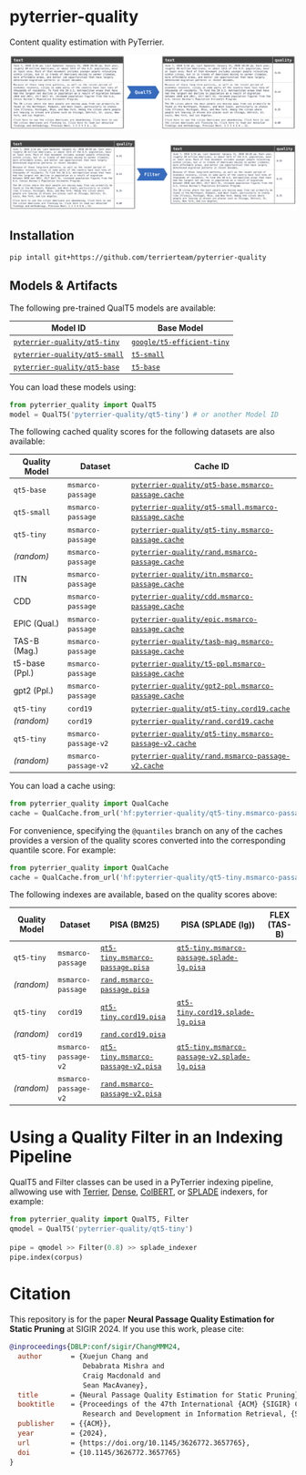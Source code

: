 # pyterrier-quality

Content quality estimation with PyTerrier.

![Quality estimation pipeline](https://github.com/terrierteam/pyterrier-quality/blob/main/img/qual-predict.png)

![Filtering based on quality estimations](https://github.com/terrierteam/pyterrier-quality/blob/main/img/qual-filter.png)

## Installation

```bash
pip intall git+https://github.com/terrierteam/pyterrier-quality
```

## Models & Artifacts

The following pre-trained QualT5 models are available:

| Model ID | Base Model |
|----------|------------|
|[`pyterrier-quality/qt5-tiny`](https://huggingface.co/pyterrier-quality/qt5-tiny)|[`google/t5-efficient-tiny`](https://huggingface.co/google/t5-efficient-tiny)|
|[`pyterrier-quality/qt5-small`](https://huggingface.co/pyterrier-quality/qt5-small)|[`t5-small`](https://huggingface.co/t5-small)|
|[`pyterrier-quality/qt5-base`](https://huggingface.co/pyterrier-quality/qt5-base)|[`t5-base`](https://huggingface.co/t5-base)|

You can load these models using:

```python
from pyterrier_quality import QualT5
model = QualT5('pyterrier-quality/qt5-tiny') # or another Model ID
```

The following cached quality scores for the following datasets are also available:

| Quality Model | Dataset | Cache ID |
|---------------|---------|----------|
|`qt5-base`|`msmarco-passage`|[`pyterrier-quality/qt5-base.msmarco-passage.cache`](https://huggingface.co/datasets/pyterrier-quality/qt5-base.msmarco-passage.cache)|
|`qt5-small`|`msmarco-passage`|[`pyterrier-quality/qt5-small.msmarco-passage.cache`](https://huggingface.co/datasets/pyterrier-quality/qt5-small.msmarco-passage.cache)|
|`qt5-tiny`|`msmarco-passage`|[`pyterrier-quality/qt5-tiny.msmarco-passage.cache`](https://huggingface.co/datasets/pyterrier-quality/qt5-tiny.msmarco-passage.cache)|
|*(random)*|`msmarco-passage`|[`pyterrier-quality/rand.msmarco-passage.cache`](https://huggingface.co/datasets/pyterrier-quality/rand.msmarco-passage.cache)|
|ITN|`msmarco-passage`|[`pyterrier-quality/itn.msmarco-passage.cache`](https://huggingface.co/datasets/pyterrier-quality/itn.msmarco-passage.cache)|
|CDD|`msmarco-passage`|[`pyterrier-quality/cdd.msmarco-passage.cache`](https://huggingface.co/datasets/pyterrier-quality/cdd.msmarco-passage.cache)|
|EPIC (Qual.)|`msmarco-passage`|[`pyterrier-quality/epic.msmarco-passage.cache`](https://huggingface.co/datasets/pyterrier-quality/epic.msmarco-passage.cache)|
|TAS-B (Mag.)|`msmarco-passage`|[`pyterrier-quality/tasb-mag.msmarco-passage.cache`](https://huggingface.co/datasets/pyterrier-quality/tasb-mag.msmarco-passage.cache)|
|t5-base (Ppl.)|`msmarco-passage`|[`pyterrier-quality/t5-ppl.msmarco-passage.cache`](https://huggingface.co/datasets/pyterrier-quality/t5-ppl.msmarco-passage.cache)|
|gpt2 (Ppl.)|`msmarco-passage`|[`pyterrier-quality/gpt2-ppl.msmarco-passage.cache`](https://huggingface.co/datasets/pyterrier-quality/gpt2-ppl.msmarco-passage.cache)|
|`qt5-tiny`|`cord19`|[`pyterrier-quality/qt5-tiny.cord19.cache`](https://huggingface.co/datasets/pyterrier-quality/qt5-tiny.cord19.cache)|
|*(random)*|`cord19`|[`pyterrier-quality/rand.cord19.cache`](https://huggingface.co/datasets/pyterrier-quality/rand.cord19.cache)|
|`qt5-tiny`|`msmarco-passage-v2`|[`pyterrier-quality/qt5-tiny.msmarco-passage-v2.cache`](https://huggingface.co/datasets/pyterrier-quality/qt5-tiny.msmarco-passage-v2.cache)|
|*(random)*|`msmarco-passage-v2`|[`pyterrier-quality/rand.msmarco-passage-v2.cache`](https://huggingface.co/datasets/pyterrier-quality/rand.msmarco-passage-v2.cache)|

You can load a cache using:

```python
from pyterrier_quality import QualCache
cache = QualCache.from_url('hf:pyterrier-quality/qt5-tiny.msmarco-passage.cache') # or another Cache ID (note the hf: prefix)
```

For convenience, specifying the `@quantiles` branch on any of the caches provides a version of the quality scores
converted into the corresponding quantile score. For example:

```python
from pyterrier_quality import QualCache
cache = QualCache.from_url('hf:pyterrier-quality/qt5-tiny.msmarco-passage.cache@quantiles')
```

The following indexes are available, based on the quality scores above:

| Quality Model | Dataset | PISA (BM25) | PISA (SPLADE (lg)) | FLEX (TAS-B) |
|---------------|---------|-------------|--------------------|--------------|
|`qt5-tiny`|`msmarco-passage`|[`qt5-tiny.msmarco-passage.pisa`](https://huggingface.co/datasets/pyterrier-quality/qt5-tiny.msmarco-passage.pisa)|[`qt5-tiny.msmarco-passage.splade-lg.pisa`](https://huggingface.co/datasets/pyterrier-quality/qt5-tiny.msmarco-passage.splade-lg.pisa)|
|*(random)*|`msmarco-passage`|[`rand.msmarco-passage.pisa`](https://huggingface.co/datasets/pyterrier-quality/rand.msmarco-passage.pisa)|
|`qt5-tiny`|`cord19`|[`qt5-tiny.cord19.pisa`](https://huggingface.co/datasets/pyterrier-quality/qt5-tiny.cord19.pisa)|[`qt5-tiny.cord19.splade-lg.pisa`](https://huggingface.co/datasets/pyterrier-quality/qt5-tiny.cord19.splade-lg.pisa)|
|*(random)*|`cord19`|[`rand.cord19.pisa`](https://huggingface.co/datasets/pyterrier-quality/rand.cord19.pisa)|
|`qt5-tiny`|`msmarco-passage-v2`|[`qt5-tiny.msmarco-passage-v2.pisa`](https://huggingface.co/datasets/pyterrier-quality/qt5-tiny.msmarco-passage-v2.pisa)|[`qt5-tiny.msmarco-passage-v2.splade-lg.pisa`](https://huggingface.co/datasets/pyterrier-quality/qt5-tiny.msmarco-passage-v2.splade-lg.pisa)|
|*(random)*|`msmarco-passage-v2`|[`rand.msmarco-passage-v2.pisa`](https://huggingface.co/datasets/pyterrier-quality/rand.msmarco-passage-v2.pisa)|

# Using a Quality Filter in an Indexing Pipeline

QualT5 and Filter classes can be used in a PyTerrier indexing pipeline, allwowing use with [Terrier](https://pyterrier.readthedocs.io/en/latest/terrier-indexing.html#iterdictindexer), [Dense](https://github.com/terrierteam/pyterrier_dr), [ColBERT](https://github.com/terrierteam/pyterrier_colbert), or [SPLADE](https://github.com/cmacdonald/pyt_splade) indexers, for example: 

```python
from pyterrier_quality import QualT5, Filter
qmodel = QualT5('pyterrier-quality/qt5-tiny')

pipe = qmodel >> Filter(0.8) >> splade_indexer
pipe.index(corpus)
```

# Citation

This repository is for the paper **Neural Passage Quality Estimation for Static Pruning** at SIGIR 2024.
If you use this work, please cite:

```bibtex
@inproceedings{DBLP:conf/sigir/ChangMMM24,
  author       = {Xuejun Chang and
                  Debabrata Mishra and
                  Craig Macdonald and
                  Sean MacAvaney},
  title        = {Neural Passage Quality Estimation for Static Pruning},
  booktitle    = {Proceedings of the 47th International {ACM} {SIGIR} Conference on
                  Research and Development in Information Retrieval, {SIGIR} 2024},
  publisher    = {{ACM}},
  year         = {2024},
  url          = {https://doi.org/10.1145/3626772.3657765},
  doi          = {10.1145/3626772.3657765}
}
```
